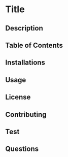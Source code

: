 # Title

## Description

## Table of Contents

## Installations

## Usage

## License

## Contributing

## Test

## Questions
